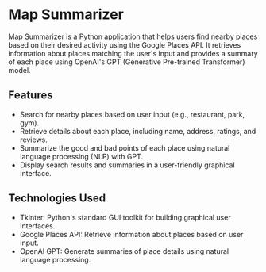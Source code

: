 # Map Summarizer

Map Summarizer is a Python application that helps users find nearby places based on their desired activity using the Google Places API. It retrieves information about places matching the user's input and provides a summary of each place using OpenAI's GPT (Generative Pre-trained Transformer) model.

## Features

- Search for nearby places based on user input (e.g., restaurant, park, gym).
- Retrieve details about each place, including name, address, ratings, and reviews.
- Summarize the good and bad points of each place using natural language processing (NLP) with GPT.
- Display search results and summaries in a user-friendly graphical interface.

## Technologies Used

- Tkinter: Python's standard GUI toolkit for building graphical user interfaces.
- Google Places API: Retrieve information about places based on user input.
- OpenAI GPT: Generate summaries of place details using natural language processing.
